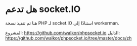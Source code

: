 # هل تدعم socket.IO

هنا تم تنفيذ نسخة PHP لـ socket.IO استنادًا إلى workerman.

المشروع: https://github.com/walkor/phpsocket.io
الدليل: https://github.com/walkor/phpsocket.io/tree/master/docs/zh
